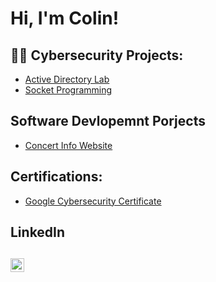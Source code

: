 <h1>Hi, I'm Colin!</h1>

<h2>👨‍💻 Cybersecurity Projects:</h2>

- [Active Directory Lab](https://github.com/ColChoqCWC/Active_Directory_Lab)
- [Socket Programming](https://github.com/ColChoqCWC/Socket_Programming)

<h2>Software Devlopemnt Porjects</h2>

- [Concert Info Website](https://github.com/ColChoqCWC/Concert_Website)

<h2>Certifications:</h2>

- [Google Cybersecurity Certificate](https://s3.amazonaws.com/coursera_assets/meta_images/generated/CERTIFICATE_LANDING_PAGE/CERTIFICATE_LANDING_PAGE~6MTNJZG48PLH/CERTIFICATE_LANDING_PAGE~6MTNJZG48PLH.jpeg)

<h2>LinkedIn<h2>

[<img align="left" alt="JoshMadakor | LinkedIn" width="22px" src="https://cdn.jsdelivr.net/npm/simple-icons@v3/icons/linkedin.svg" />][linkedin]

[linkedin]: https://www.linkedin.com/in/colin-choquette

<!--
**joshmadakor1/joshmadakor1** is a ✨ _special_ ✨ repository because its `README.md` (this file) appears on your GitHub profile.

Here are some ideas to get you started:

- 🔭 I’m currently working on ...
- 🌱 I’m currently learning ...
- 👯 I’m looking to collaborate on ...
- 🤔 I’m looking for help with ...
- 💬 Ask me about ...
- 📫 How to reach me: ...
- 😄 Pronouns: ...
- ⚡ Fun fact: ...
-->
